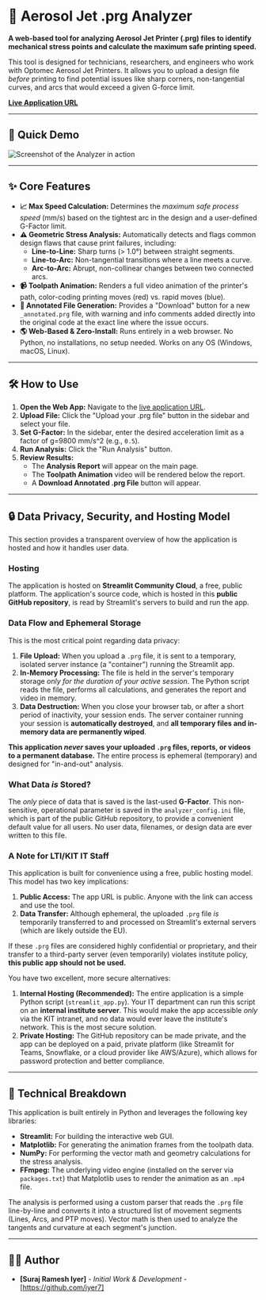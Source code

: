 # 🚀 Aerosol Jet .prg Analyzer

**A web-based tool for analyzing Aerosol Jet Printer (.prg) files to identify mechanical stress points and calculate the maximum safe printing speed.**

This tool is designed for technicians, researchers, and engineers who work with Optomec Aerosol Jet Printers. It allows you to upload a design file *before* printing to find potential issues like sharp corners, non-tangential curves, and arcs that would exceed a given G-force limit.

**[Live Application URL]([https://prg-web-analyzer.streamlit.app](https://prg-web-analyzer-vw43e8ieuq532g6xqfd44t.streamlit.app/))**

---

## 📸 Quick Demo

![Screenshot of the Analyzer in action]([[https://i.imgur.com/YOUR_IMAGE_LINK.png](https://i.imgur.com/JnmREBB.jpeg](https://imgur.com/gallery/prg-file-analyzer-app-s41YBQh)))  

---

## ✨ Core Features

* **📈 Max Speed Calculation:** Determines the *maximum safe process speed* (mm/s) based on the tightest arc in the design and a user-defined G-Factor limit.
* **⚠️ Geometric Stress Analysis:** Automatically detects and flags common design flaws that cause print failures, including:
    * **Line-to-Line:** Sharp turns (> 1.0°) between straight segments.
    * **Line-to-Arc:** Non-tangential transitions where a line meets a curve.
    * **Arc-to-Arc:** Abrupt, non-collinear changes between two connected arcs.
* **📹 Toolpath Animation:** Renders a full video animation of the printer's path, color-coding printing moves (red) vs. rapid moves (blue).
* **📝 Annotated File Generation:** Provides a "Download" button for a new `_annotated.prg` file, with warning and info comments added directly into the original code at the exact line where the issue occurs.
* **🌎 Web-Based & Zero-Install:** Runs entirely in a web browser. No Python, no installations, no setup needed. Works on any OS (Windows, macOS, Linux).

---

## 🛠️ How to Use

1.  **Open the Web App:** Navigate to the [live application URL]([https://prg-web-analyzer.streamlit.app](https://prg-web-analyzer-vw43e8ieuq532g6xqfd44t.streamlit.app/)).
2.  **Upload File:** Click the "Upload your .prg file" button in the sidebar and select your file.
3.  **Set G-Factor:** In the sidebar, enter the desired acceleration limit as a factor of g=9800 mm/s^2 (e.g., `0.5`).
4.  **Run Analysis:** Click the "Run Analysis" button.
5.  **Review Results:**
    * The **Analysis Report** will appear on the main page.
    * The **Toolpath Animation** video will be rendered below the report.
    * A **Download Annotated .prg File** button will appear.

---

## 🔒 Data Privacy, Security, and Hosting Model

This section provides a transparent overview of how the application is hosted and how it handles user data.

### Hosting
The application is hosted on **Streamlit Community Cloud**, a free, public platform. The application's source code, which is hosted in this **public GitHub repository**, is read by Streamlit's servers to build and run the app.

### Data Flow and Ephemeral Storage
This is the most critical point regarding data privacy:

1.  **File Upload:** When you upload a `.prg` file, it is sent to a temporary, isolated server instance (a "container") running the Streamlit app.
2.  **In-Memory Processing:** The file is held in the server's temporary storage *only for the duration of your active session*. The Python script reads the file, performs all calculations, and generates the report and video in memory.
3.  **Data Destruction:** When you close your browser tab, or after a short period of inactivity, your session ends. The server container running your session is **automatically destroyed**, and **all temporary files and in-memory data are permanently wiped**.

**This application *never* saves your uploaded `.prg` files, reports, or videos to a permanent database.** The entire process is ephemeral (temporary) and designed for "in-and-out" analysis.

### What Data *is* Stored?
The *only* piece of data that is saved is the last-used **G-Factor**. This non-sensitive, operational parameter is saved in the `analyzer_config.ini` file, which is part of the public GitHub repository, to provide a convenient default value for all users. No user data, filenames, or design data are ever written to this file.

### A Note for LTI/KIT IT Staff
This application is built for convenience using a free, public hosting model. This model has two key implications:
1.  **Public Access:** The app URL is public. Anyone with the link can access and use the tool.
2.  **Data Transfer:** Although ephemeral, the uploaded `.prg` file *is* temporarily transferred to and processed on Streamlit's external servers (which are likely outside the EU).

If these `.prg` files are considered highly confidential or proprietary, and their transfer to a third-party server (even temporarily) violates institute policy, **this public app should not be used.**

You have two excellent, more secure alternatives:

1.  **Internal Hosting (Recommended):** The entire application is a simple Python script (`streamlit_app.py`). Your IT department can run this script on an **internal institute server**. This would make the app accessible *only* via the KIT intranet, and no data would ever leave the institute's network. This is the most secure solution.
2.  **Private Hosting:** The GitHub repository can be made private, and the app can be deployed on a paid, private platform (like Streamlit for Teams, Snowflake, or a cloud provider like AWS/Azure), which allows for password protection and better compliance.

---

## 🤖 Technical Breakdown

This application is built entirely in Python and leverages the following key libraries:

* **Streamlit:** For building the interactive web GUI.
* **Matplotlib:** For generating the animation frames from the toolpath data.
* **NumPy:** For performing the vector math and geometry calculations for the stress analysis.
* **FFmpeg:** The underlying video engine (installed on the server via `packages.txt`) that Matplotlib uses to render the animation as an `.mp4` file.

The analysis is performed using a custom parser that reads the `.prg` file line-by-line and converts it into a structured list of movement segments (Lines, Arcs, and PTP moves). Vector math is then used to analyze the tangents and curvature at each segment's junction.

---

## 🧑‍💻 Author

* **[Suraj Ramesh Iyer]** - *Initial Work & Development* - [https://github.com/iyer7]
